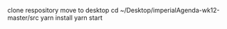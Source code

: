 clone respository
move to desktop
cd ~/Desktop/imperialAgenda-wk12-master/src
yarn install
yarn start
